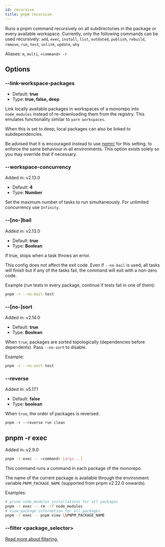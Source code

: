 ```yaml
---
id: recursive
title: pnpm recursive
---
```


Runs a pnpm command recursively on all subdirectories in the package or every
available workspace. Currently, only the following commands can be used
recursively: `add`, `exec`, `install`, `list`, `outdated`, `publish`, `rebuild`,
`remove`, `run`, `test`, `unlink`, `update`, `why`

Aliases: `m`, `multi`, `<command> -r`

## Options

### --link-workspace-packages

- Default: **true**
- Type: **true, false, deep**

Link locally available packages in workspaces of a monorepo into `node_modules`
instead of re-downloading them from the registry. This emulates functionality
similar to `yarn workspaces`.

When this is set to deep, local packages can also be linked to subdependencies.

Be advised that it is encouraged instead to use [npmrc] for this setting, to
enforce the same behaviour in all environments. This option exists solely so you
may override that if necessary.

[npmrc]: ../workspaces.md#link-workspace-packages

### --workspace-concurrency

Added in: v2.13.0

- Default: **4**
- Type: **Number**

Set the maximum number of tasks to run simultaneously. For unlimited concurrency
use `Infinity`.

### --[no-]bail

Added in: v2.13.0

- Default: **true**
- Type: **Boolean**

If true, stops when a task throws an error.

This config does not affect the exit code.
Even if `--no-bail` is used, all tasks will finish but if any of the tasks fail,
the command will exit with a non-zero code.

Example (run tests in every package, continue if tests fail in one of them):

```sh
pnpm -r --no-bail test
```

### --[no-]sort

Added in: v2.14.0

- Default: **true**
- Type: **Boolean**

When `true`, packages are sorted topologically (dependencies before dependents).
Pass `--no-sort` to disable.

Example:

```sh
pnpm -r --no-sort test
```

### --reverse

Added in: v5.17.1

- Default: **false**
- Type: **boolean**

When `true`, the order of packages is reversed.

```
pnpm -r --reverse run clean
```

## pnpm -r exec

Added in: v2.9.0

```sh
pnpm -r exec -- <command> [args...]
```

This command runs a command in each package of the monorepo.

The name of the current package is available through the environment variable
`PNPM_PACKAGE_NAME` (supported from pnpm v2.22.0 onwards).

Examples:

```sh
# prune node_modules installations for all packages
pnpm -r exec -- rm -rf node_modules
# view package information for all packages
pnpm -r exec -- pnpm view \$PNPM_PACKAGE_NAME
```

### --filter \<package_selector\>

[Read more about filtering.](../filtering.md)
